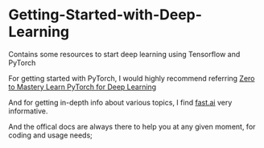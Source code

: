 # Getting-Started-with-Deep-Learning
Contains some resources to start deep learning using Tensorflow and PyTorch


For getting started with PyTorch, I would highly recommend referring [Zero to Mastery Learn PyTorch for Deep Learning](https://www.learnpytorch.io/)

And for getting in-depth info about various topics, I find [fast.ai](https://www.fast.ai/) very informative. 

And the offical docs are always there to help you at any given moment, for coding and usage needs;